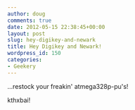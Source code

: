 ```yaml
---
author: doug
comments: true
date: 2012-05-15 22:38:45+00:00
layout: post
slug: hey-digikey-and-newark
title: Hey Digikey and Newark!
wordpress_id: 150
categories:
- Geekery
---
```


...restock your freakin' atmega328p-pu's! 

kthxbai!

